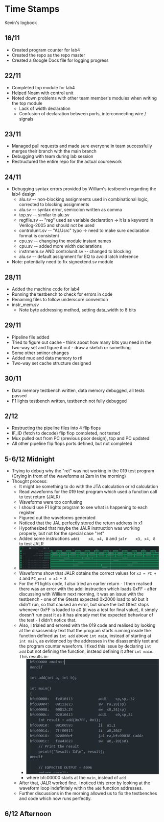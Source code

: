 # Time Stamps

Kevin's logbook

## 16/11
  - Created program counter for lab4
  - Created the repo as the repo master
  - Created a Google Docs file for logging progress
## 22/11
  - Completed top module for lab4
  - Helped Noam with control unit
  - Noted down problems with other team member's modules when writing the top module
    - Lack of width declaration
    - Confusion of declaration between ports, interconnecting wire / signals
## 23/11
  - Managed pull requests and made sure everyone in team successfully merges their branch with the main branch
  - Debugging with team during lab session
  - Restructured the entire repo for the actual coursework
## 24/11
  - Debugging syntax errors provided by William's testbench regarding the lab4 design
    - alu.sv -- non-blocking assignments used in combinational logic, corrected to blocking assignments
    - alu.sv -- syntax error, semicolon written as comma
    - top.sv -- similar to alu.sv
    - regfile.sv -- "reg" used as variable declaration -> it is a keyword in Verilog-2005 and should not be used
    - controlunit.sv -- "ALUsrc" typo -> need to make sure declaration format is consistent
    - cpu.sv -- changing the module instant names
    - cpu.sv -- added more width declarations
    - instrmem.sv AND controlunit.sv -- changed to blocking
    - alu.sv -- default assignment for EQ to avoid latch inference
  - Note: potentially need to fix signextend.sv module
## 28/11
  - Added the machine code for lab4
  - Running the testbench to check for errors in code
  - Renaming files to follow underscore convention
  - instr_mem.sv
    - Note byte addressing method, setting data_width to 8 bits
## 29/11
  - Pipeline file added
  - Tried to figure out cache - think about how many bits you need in the two-way set and figure it out - draw a sketch or something
  - Some other sminor changes
  - Added mux and data memory to rtl
  - Two-way set cache structure designed
## 30/11
  - Data memory testbench written, data memory debugged, all tests passed
  - F1 lights testbench written, testbench not fully debugged
## 2/12
  - Restructing the pipeline files into 4 flip flops
  - IF_ID (fetch to decode) flip flop completed, not tested
  - Mux pulled out from PC (previous poor design), top and PC updated
  - All other pipeline flip flops ports defined, but not completed
## 5-6/12 Midnight
  - Trying to debug why the "ret" was not working in the 019 test program (Crying in front of the waveforms at 2am in the morning)
  - Thought process:
    - It might be something to do with the JTA calculation or rd calculation
    - Read waveforms for the 019 test program which used a function call to test return (JALR)
    - Waveforms were too confusing
    - I should use F1 lights program to see what is happening to each register
    - Figured out the waveforms generated
    - Noticed that the JAL perfectly stored the return address in x1
    - Hypothesized that maybe the JALR instruction was working properly, but not for the special case "ret"
    - Added some instructions `addi    x4, x4, 8` and `jalr    x3, x4, 8` to test JALR
    - ![Alt text](./../images/6Dec-debug.png)
    - Waveforms show that JALR obtains the correct values for `x3 = PC + 4` and `PC_next = x4 + 8`
    - For the F1 lights code, I also tried an earlier return - I then realised there was an error with the addi instruction which loads 0xFF - after discussing with William next morning, it was an issue with the testbench - one of the Gtests expected 0x2000 load to a0 but it didn't run, so that caused an error, but since the last Gtest stops whenever 0xFF is loaded to a0 (it was a test for final value), it simply doesn't run past it as it has already met the expected behaviour of the test - I didn't notice that.
    - Also, I trialed and errored with the 019 code and realised by looking at the disassembly text that the program starts running inside the function defined as `int add` above `int main`, instead of starting at `int main`, as evidenced by the addresses in the disassembly text and the program counter waveform. I fixed this issue by declaring `int add` but not defining the function, instead defining it after `int main`. This results in:
      - ![Alt text](./../images/019debug.png)
      - where bfc00000 starts at the `main`, instead of `add`
    - After that, JALR worked fine. I noticed this error by looking at the waveform loop indefinitely within the `add` function addresses.
    - Further discussions in the morning allowed us to fix the testbenches and code which now runs perfectly.
## 6/12 Afternoon
